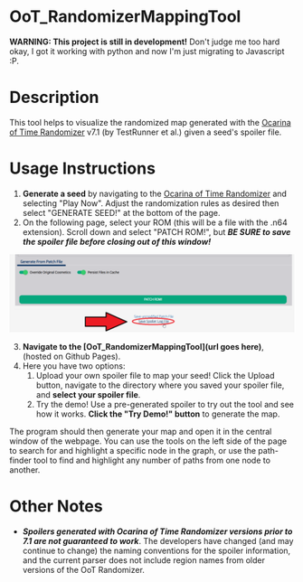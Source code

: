 # OoT_RandomizerMappingTool
**WARNING: This project is still in development!** Don't judge me too hard okay, I got it working with python and now I'm just migrating to Javascript :P.

# Description
This tool helps to visualize the randomized map generated with the [Ocarina of Time Randomizer](https://ootrandomizer.com/) v7.1 (by TestRunner et al.) given a seed's spoiler file.

# Usage Instructions
1.  **Generate a seed** by navigating to the [Ocarina of Time Randomizer](https://ootrandomizer.com/) and selecting "Play Now". Adjust the randomization rules as desired then select "GENERATE SEED!" at the bottom of the page.
2. On the following page, select your ROM (this will be a file with the .n64 extension). Scroll down and select "PATCH ROM!", but ***BE SURE to save the spoiler file before closing out of this window!***

![Screenshot](./src/assets/images/savespoilerlog.png)

3. **Navigate to the [OoT_RandomizerMappingTool](url goes here)**, (hosted on Github Pages).
4. Here you have two options:
    1. Upload your own spoiler file to map your seed! Click the Upload button, navigate to the directory where you saved your spoiler file, and **select your spoiler file**. 
    2. Try the demo! Use a pre-generated spoiler to try out the tool and see how it works. **Click the "Try Demo!" button** to generate the map. 
<p>The program should then generate your map and open it in the central window of the webpage. You can use the tools on the left side of the page to search for and highlight a specific node in the graph, or use the path-finder tool to find and highlight any number of paths from one node to another.</p>

# Other Notes
* ***Spoilers generated with Ocarina of Time Randomizer versions prior to 7.1 are not guaranteed to work***. The developers have changed (and may continue to change) the naming conventions for the spoiler information, and the current parser does not include region names from older versions of the OoT Randomizer.
